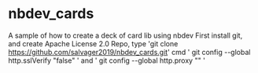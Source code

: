 # nbdev_cards
A sample of how to create a deck of card lib using nbdev
First install git, and create Apache License 2.0 Repo, type 'git clone https://github.com/salvager2019/nbdev_cards.git' 
cmd ' git config --global http.sslVerify "false" ' and ' git config --global http.proxy "" '
